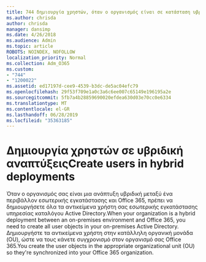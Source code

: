 ```yaml
---
title: 744 δημιουργία χρηστών, όταν ο οργανισμός είναι σε κατάσταση υβριδικής
ms.author: chrisda
author: chrisda
manager: dansimp
ms.date: 4/26/2018
ms.audience: Admin
ms.topic: article
ROBOTS: NOINDEX, NOFOLLOW
localization_priority: Normal
ms.collection: Adm_O365
ms.custom:
- "744"
- "1200022"
ms.assetid: ed17197d-cee9-4539-b3dc-de5ac04efc79
ms.openlocfilehash: 29f53f709e1a0c3a6c6ee007c65149e196195a2e
ms.sourcegitcommit: 5fb7a4b28859690020efdea630d03e70cc0e6334
ms.translationtype: MT
ms.contentlocale: el-GR
ms.lasthandoff: 06/28/2019
ms.locfileid: "35363185"
---
```

# <a name="create-users-in-hybrid-deployments"></a><span data-ttu-id="cb6b9-102">Δημιουργία χρηστών σε υβριδική αναπτύξεις</span><span class="sxs-lookup"><span data-stu-id="cb6b9-102">Create users in hybrid deployments</span></span>

<span data-ttu-id="cb6b9-103">Όταν ο οργανισμός σας είναι μια ανάπτυξη υβριδική μεταξύ ένα περιβάλλον εσωτερικής εγκατάστασης και Office 365, πρέπει να δημιουργήσετε όλα τα αντικείμενα χρήστη σας εσωτερικής εγκατάστασης υπηρεσίας καταλόγου Active Directory.</span><span class="sxs-lookup"><span data-stu-id="cb6b9-103">When your organization is a hybrid deployment between an on-premises environment and Office 365, you need to create all user objects in your on-premises Active Directory.</span></span> <span data-ttu-id="cb6b9-104">Δημιουργήστε τα αντικείμενα χρήστη στην κατάλληλη οργανική μονάδα (OU), ώστε να τους κάνετε συγχρονισμό στον οργανισμό σας Office 365.</span><span class="sxs-lookup"><span data-stu-id="cb6b9-104">You create the user objects in the appropriate organizational unit (OU) so they're synchronized into your Office 365 organization.</span></span>

